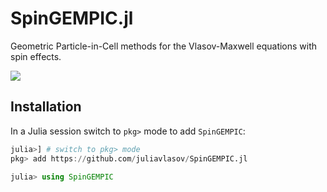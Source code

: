 <!-- #region -->
# SpinGEMPIC.jl

Geometric Particle-in-Cell methods for the Vlasov-Maxwell equations with spin effects.

[![](https://img.shields.io/badge/docs-dev-blue.svg)](https://juliavlasov.github.io/SpinGEMPIC.jl/dev)

## Installation

In a Julia session switch to `pkg>` mode to add `SpinGEMPIC`:

```julia
julia>] # switch to pkg> mode
pkg> add https://github.com/juliavlasov/SpinGEMPIC.jl
```

```julia
julia> using SpinGEMPIC
```
